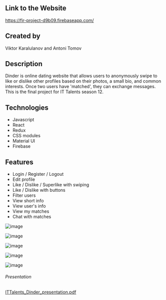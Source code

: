 ## Link to the Website
https://fir-project-d9b09.firebaseapp.com/

## Created by

Viktor Karalulanov and Antoni Tomov

## Description

Dinder is online dating website that allows users to anonymously swipe to like or dislike other profiles based on their photos, a small bio, and common interests. Once two users have 'matched', they can exchange messages.
This is the final project for IT Talents season 12.

## Technologies

* Javascript
* React
* Redux
* CSS modules
* Material UI
* Firebase

## Features

- Login / Register / Logout
- Edit profile
- Like / Dislike / Superlike with swiping
- Like / Dislike with buttons
- Filter users
- View short info
- View user's info
- View my matches
- Chat with matches

![image](https://user-images.githubusercontent.com/12417094/113817127-80f2c780-977e-11eb-93ed-1a67a0829924.png)

![image](https://user-images.githubusercontent.com/12417094/113817199-9f58c300-977e-11eb-87bc-455b5a19a1cf.png)

![image](https://user-images.githubusercontent.com/12417094/113817239-b4355680-977e-11eb-9786-9a7208cd59b8.png)

![image](https://user-images.githubusercontent.com/12417094/113817481-12fad000-977f-11eb-90da-ff3fe395bb98.png)

![image](https://user-images.githubusercontent.com/12417094/113817380-e6df4f00-977e-11eb-9737-4a651fc8410c.png)

###### Presentation

[ITTalents_Dinder_presentation.pdf](https://github.com/AntoniTomov/Tinder-project/files/6290076/ITTalents_Dinder_presentation.pdf)

